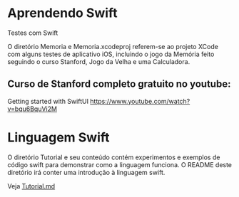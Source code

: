 # Aprendendo Swift
Testes com Swift

O diretório Memoria e Memoria.xcodeproj referem-se ao projeto XCode com alguns testes de aplicativo iOS, incluindo o jogo da Memória feito seguindo o curso Stanford, Jogo da Velha e uma Calculadora.

## Curso de Stanford completo gratuito no youtube:
Getting started with SwiftUI https://www.youtube.com/watch?v=bqu6BquVi2M

# Linguagem Swift
O diretório Tutorial e seu conteúdo contém experimentos e exemplos de código swift para demonstrar como a linguagem funciona. O README deste diretório irá conter uma introdução à linguagem swift.

Veja [Tutorial.md](Tutorial/README.md)
